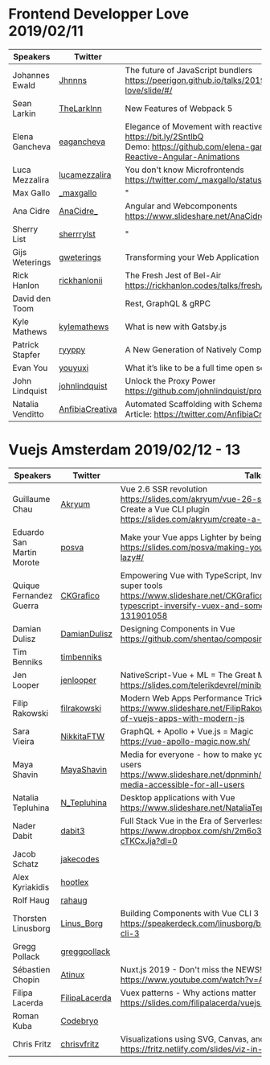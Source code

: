 
# Frontend Developper Love 2019/02/11

Speakers | Twitter | Talks
-------- | ------- | -----
Johannes Ewald | [Jhnnns](https://twitter.com/Jhnnns) | The future of JavaScript bundlers<br>https://peerigon.github.io/talks/2019-02-13-developer-frontend-love/slide/#/
Sean Larkin | [TheLarkInn](https://twitter.com/TheLarkInn) | New Features of Webpack 5
Elena Gancheva | [eagancheva](https://twitter.com/eagancheva) | Elegance of Movement with reactive Angular Animations<br/>https://bit.ly/2SntlbQ<br/>Demo: https://github.com/elena-gancheva/Elegance-of-Movement-with-Reactive-Angular-Animations
Luca Mezzalira | [lucamezzalira](https://twitter.com/lucamezzalira) | You don't know Microfrontends<br/>https://twitter.com/_maxgallo/status/1095712992413532163
Max Gallo | [_maxgallo](https://twitter.com/_maxgallo) | "
Ana Cidre | [AnaCidre_](https://twitter.com/AnaCidre_) | Angular and Webcomponents<br/>https://www.slideshare.net/AnaCidre/web-components-with-angular
Sherry List | [sherrrylst](https://twitter.com/sherrrylst) | "
Gijs Weterings | [gweterings](https://twitter.com/gweterings) | Transforming your Web Application into a PWA - Why and How?
Rick Hanlon | [rickhanlonii](https://twitter.com/rickhanlonii) | The Fresh Jest of Bel-Air<br/>https://rickhanlon.codes/talks/fresh/assets/player/KeynoteDHTMLPlayer.html
David den Toom | | Rest, GraphQL & gRPC
Kyle Mathews | [kylemathews](https://twitter.com/kylemathews) | What is new with Gatsby.js
Patrick Stapfer | [ryyppy](https://twitter.com/ryyppy) | A New Generation of Natively Compiled Tools
Evan You | [youyuxi](https://twitter.com/youyuxi) | What it’s like to be a full time open source maintainer
John Lindquist | [johnlindquist](https://twitter.com/johnlindquist) | Unlock the Proxy Power<br/>https://github.com/johnlindquist/proxy-presentation
Natalia Venditto | [AnfibiaCreativa](https://twitter.com/AnfibiaCreativa) | Automated Scaffolding with Schematics (Angular)<br/>Article: https://twitter.com/AnfibiaCreativa/status/1096028319370407937

# Vuejs Amsterdam 2019/02/12 - 13

Speakers | Twitter | Talks
-------- | ------- | -----
Guillaume Chau | [Akryum](https://twitter.com/Akryum) | Vue 2.6 SSR revolution<br/>https://slides.com/akryum/vue-26-ssr-revolution#/<br/>Create a Vue CLI plugin<br/>https://slides.com/akryum/create-a-vue-cli-plugin#/
Eduardo San Martin Morote | [posva](https://twitter.com/posva) | Make your Vue apps Lighter by being lazy<br/>https://slides.com/posva/making-your-vue-apps-faster-by-being-lazy#/
Quique Fernandez Guerra | [CKGrafico](https://twitter.com/CKGrafico) | Empowering Vue with TypeScript, Inversify, Vuex and some other super tools<br/>https://www.slideshare.net/CKGrafico/empowering-vue-with-typescript-inversify-vuex-and-some-other-super-tools-131901058
Damian Dulisz | [DamianDulisz](https://twitter.com/DamianDulisz) | Designing Components in Vue<br/>https://github.com/shentao/composing-components
Tim Benniks | [timbenniks](https://twitter.com/timbenniks) |
Jen Looper | [jenlooper](https://twitter.com/jenlooper) | NativeScript-Vue + ML = The Great MiniBar Challenge: MixoLogy<br/>https://slides.com/telerikdevrel/minibar#/
Filip Rakowski | [filrakowski](https://twitter.com/filrakowski) | Modern Web Apps Performance Tricks with PWA and Vue.js<br/>https://www.slideshare.net/FilipRakowski/performance-optimization-of-vuejs-apps-with-modern-js
Sara Vieira | [NikkitaFTW](https://twitter.com/NikkitaFTW) | GraphQL + Apollo + Vue.js = Magic<br/>https://vue-apollo-magic.now.sh/
Maya Shavin | [MayaShavin](https://twitter.com/MayaShavin) | Media for everyone - how to make your Vue Apps accessible for all users<br/>https://www.slideshare.net/dpnminh/m16y-how-to-make-your-media-accessible-for-all-users
Natalia Tepluhina | [N_Tepluhina](https://twitter.com/N_Tepluhina) | Desktop applications with Vue<br/>https://www.slideshare.net/NataliaTepluhina/desktop-apps-with-vue
Nader Dabit | [dabit3](https://twitter.com/dabit3) | Full Stack Vue in the Era of Serverless Computing<br/>https://www.dropbox.com/sh/2m6o3ba1i9hra1n/AABkIpgBA5jXW5jz-cTKCxJja?dl=0
Jacob Schatz | [jakecodes](https://twitter.com/jakecodes) |
Alex Kyriakidis | [hootlex](https://twitter.com/hootlex) |
Rolf Haug | [rahaug](https://twitter.com/rahaug) |
Thorsten Linusborg | [Linus_Borg](https://twitter.com/Linus_Borg) | Building Components with Vue CLI 3<br/>https://speakerdeck.com/linusborg/building-components-with-vue-cli-3
Gregg Pollack | [greggpollack](https://twitter.com/greggpollack) |
Sébastien Chopin | [Atinux](https://twitter.com/Atinux) | Nuxt.js 2019 - Don't miss the NEWS!<br/>https://www.youtube.com/watch?v=Ad5FF3BEY00
Filipa Lacerda | [FilipaLacerda](https://twitter.com/FilipaLacerda) | Vuex patterns - Why actions matter<br/>https://slides.com/filipalacerda/vuejs-amsterdam#/
Roman Kuba | [Codebryo](https://twitter.com/Codebryo) |
Chris Fritz | [chrisvfritz](https://twitter.com/chrisvfritz) | Visualizations using SVG, Canvas, and WebGL in Vue<br/>https://fritz.netlify.com/slides/viz-in-vue/1 
